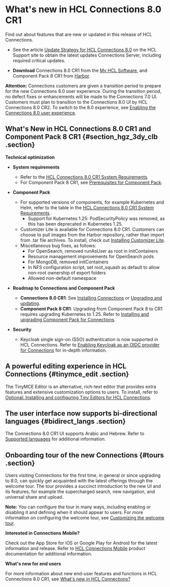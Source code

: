 # What's new in HCL Connections 8.0 CR1

Find out about features that are new or updated in this release of HCL Connections.

-   See the article [Update Strategy for HCL Connections 8.0](https://support.hcltechsw.com/csm?id=kb_article&sysparm_article=KB0101180) on the HCL Support site to obtain the latest updates Connections Server, including required critical updates.

-   **Download** Connections 8.0 CR1 from the [My HCL Software](https://my.hcltechsw.com/), and Component Pack 8 CR1 from [Harbor](https://hclcr.io/harbor/projects/15/repositories).

**Attention:** Connections customers are given a transition period to prepare for the new Connections 8.0 user experience. During the transition period, no defect fixes or enhancements will be made to the Connections 7.0 UI. Customers must plan to transition to the Connections 8.0 UI by HCL Connections 8.0 CR2. To switch to the 8.0 experience, see [Enabling the Connections 8.0 user experience](../migrate/enabling_cnx8_ux.md).

## What's New in HCL Connections 8.0 CR1 and Component Pack 8 CR1 {#section_hgz_3dy_clb .section}

**Technical optimization**

-   **System requirements**
    -   Refer to the [HCL Connections 8.0 CR1 System Requirements](https://support.hcltechsw.com/csm?id=kb_article&sysparm_article=KB0073654).
    -   For Component Pack 8 CR1, see [Prerequisites for Component Pack](../install/cp_prereqs.md).
-   **Component Pack**
    -   For supported versions of components, for example Kubernetes and Helm, refer to the table in the [HCL Connections 8.0 CR1 System Requirements](https://support.hcltechsw.com/csm?id=kb_article&sysparm_article=KB0073654).
        -   Support for Kubernetes 1.25: PodSecurityPolicy was removed, as this has been deprecated in Kubernetes 1.25.
    -   Customizer Lite is available for Connections 8.0 CR1. Customers can choose to pull images from the Harbor repository, rather than import from .tar file archives. To install, check out [Installing Customizer Lite](../install/cp_install_customizer_lite.md).
    -   Miscellaneous bug fixes, as follows:
        -   For OpenSearch, removed runAsUser as root in initContainers
        -   Resource management improvements for OpenSearch pods
        -   For MongoDB, removed initContainers
        -   In NFS configuration script, set root_squash as default to allow non-root ownership of export folders
        -   Allowed non-default namespace

-   **Roadmap to Connections and Component Pack**
    -   **Connections 8.0 CR1**: See [Installing Connections](../install/c_installing.md) or [Upgrading and updating](../migrate/c_installing_fix-packs.md).
    -   **Component Pack 8 CR1**: Upgrading from Component Pack 8 to CR1 requires upgrading Kubernetes to 1.25. Refer to [Installing and upgrading Component Pack for Connections](../install/cp_install_upgrade_container.md). 

-   **Security**
    - Keycloak single sign-on (SSO) authentication is now supported in HCL Connections. Refer to [Enabling Keycloak as an OIDC provider for Connections](../secure/c_keycloak_oidc.md) for in-depth information.

## A powerful editing experience in HCL Connections {#tinymce_edit .section}

The TinyMCE Editor is an alternative, rich-text editor that provides extra features and extensive customization options to users. To install, refer to [Optional: Installing and configuring Tiny Editors for HCL Connections](../install/tiny_editors/c_tiny-editors.md).

## The user interface now supports bi-directional languages {#bidirect_langs .section}

The Connections 8.0 CR1 UI supports Arabic and Hebrew. Refer to [Supported languages](i_ovr_c_supported_langs.md) for additional information.

## Onboarding tour of the new Connections {#tours .section}

Users visiting Connections for the first time, in general or since upgrading to 8.0, can quickly get acquainted with the latest offerings through the welcome tour. The tour provides a succinct introduction to the new UI and its features, for example the supercharged search, new navigation, and universal share and upload.

**Note:** You can configure the tour in many ways, including enabling or disabling it and defining when it should appear to users. For more information on configuring the welcome tour, see [Customizing the welcome tour](../customize/customizing-welcome-tour.md).

**Interested in Connections Mobile?**

Check out the App Store for iOS or Google Play for Android for the latest information and release. Refer to [HCL Connections Mobile](https://help.hcltechsw.com/connectionsmobile/index.html) product documentation for additional information.

**What's new for end users** 

For more information about new end-user features and functions in HCL Connections 8.0 CR1, see [What's new in HCL Connections?](../../user/eucommon/r_eucommon_whats_new.md)

